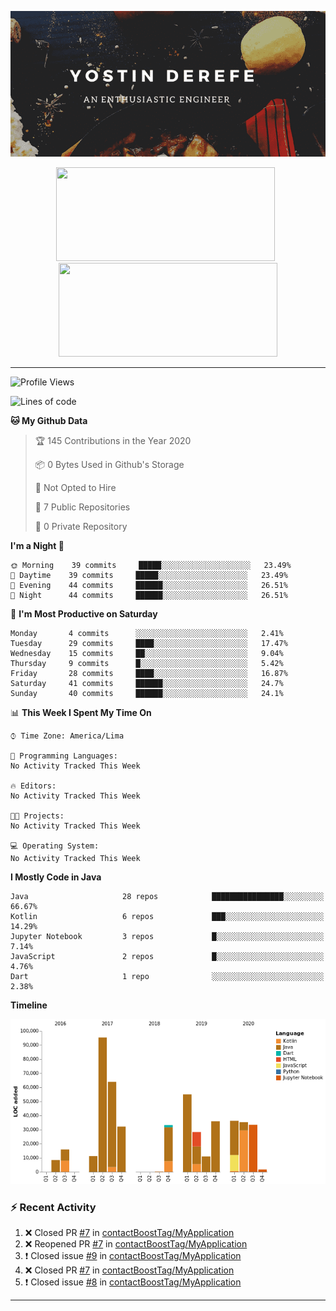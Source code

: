 <!-- https://www.canva.com/folder/all-designs -->
<p align='center'><img src="https://raw.githubusercontent.com/contactBoostTag/contactBoostTag/master/An%20enthusiastic%20engineer.png" alt="banner" /></p>
<p align='center'>
  <a href="#"><img src="https://github-readme-stats.vercel.app/api?username=contactBoostTag&show_icons=true&count_private=true&theme=dark" width="350" height="150"></a>&nbsp;&nbsp;
  <a href="#"><img src="https://github-readme-stats.vercel.app/api/top-langs/?username=contactBoostTag&layout=compact&theme=dark" width="350" height="150"></a>
  
</p>

---
<!--START_SECTION:waka-->
![Profile Views](http://img.shields.io/badge/Profile%20Views-561-blue)

![Lines of code](https://img.shields.io/badge/From%20Hello%20World%20I%27ve%20Written-91745%20lines%20of%20code-blue)

**🐱 My Github Data** 

> 🏆 145 Contributions in the Year 2020
 > 
> 📦 0 Bytes Used in Github's Storage 
 > 
> 🚫 Not Opted to Hire
 > 
> 📜 7 Public Repositories
 > 
> 🔑 0 Private Repository 
 > 
**I'm a Night 🦉** 

```text
🌞 Morning    39 commits     █████░░░░░░░░░░░░░░░░░░░░   23.49% 
🌆 Daytime    39 commits     █████░░░░░░░░░░░░░░░░░░░░   23.49% 
🌃 Evening    44 commits     ██████░░░░░░░░░░░░░░░░░░░   26.51% 
🌙 Night      44 commits     ██████░░░░░░░░░░░░░░░░░░░   26.51%

```
📅 **I'm Most Productive on Saturday** 

```text
Monday       4 commits      ░░░░░░░░░░░░░░░░░░░░░░░░░   2.41% 
Tuesday      29 commits     ████░░░░░░░░░░░░░░░░░░░░░   17.47% 
Wednesday    15 commits     ██░░░░░░░░░░░░░░░░░░░░░░░   9.04% 
Thursday     9 commits      █░░░░░░░░░░░░░░░░░░░░░░░░   5.42% 
Friday       28 commits     ████░░░░░░░░░░░░░░░░░░░░░   16.87% 
Saturday     41 commits     ██████░░░░░░░░░░░░░░░░░░░   24.7% 
Sunday       40 commits     ██████░░░░░░░░░░░░░░░░░░░   24.1%

```


📊 **This Week I Spent My Time On** 

```text
⌚︎ Time Zone: America/Lima

💬 Programming Languages: 
No Activity Tracked This Week

🔥 Editors: 
No Activity Tracked This Week

🐱‍💻 Projects: 
No Activity Tracked This Week

💻 Operating System: 
No Activity Tracked This Week

```

**I Mostly Code in Java** 

```text
Java                     28 repos            ████████████████░░░░░░░░░   66.67% 
Kotlin                   6 repos             ███░░░░░░░░░░░░░░░░░░░░░░   14.29% 
Jupyter Notebook         3 repos             █░░░░░░░░░░░░░░░░░░░░░░░░   7.14% 
JavaScript               2 repos             █░░░░░░░░░░░░░░░░░░░░░░░░   4.76% 
Dart                     1 repo              ░░░░░░░░░░░░░░░░░░░░░░░░░   2.38%

```


**Timeline**

![Chart not found](https://github.com/contactBoostTag/contactBoostTag/blob/master/charts/bar_graph.png) 


<!--END_SECTION:waka-->

### :zap: Recent Activity

<!--START_SECTION:activity-->
1. ❌ Closed PR [#7](https://github.com/contactBoostTag/MyApplication/pull/7) in [contactBoostTag/MyApplication](https://github.com/contactBoostTag/MyApplication)
2. ❌ Reopened PR [#7](https://github.com/contactBoostTag/MyApplication/pull/7) in [contactBoostTag/MyApplication](https://github.com/contactBoostTag/MyApplication)
3. ❗️ Closed issue [#9](https://github.com/contactBoostTag/MyApplication/issues/9) in [contactBoostTag/MyApplication](https://github.com/contactBoostTag/MyApplication)
4. ❌ Closed PR [#7](https://github.com/contactBoostTag/MyApplication/pull/7) in [contactBoostTag/MyApplication](https://github.com/contactBoostTag/MyApplication)
5. ❗️ Closed issue [#8](https://github.com/contactBoostTag/MyApplication/issues/8) in [contactBoostTag/MyApplication](https://github.com/contactBoostTag/MyApplication)
<!--END_SECTION:activity-->
---
